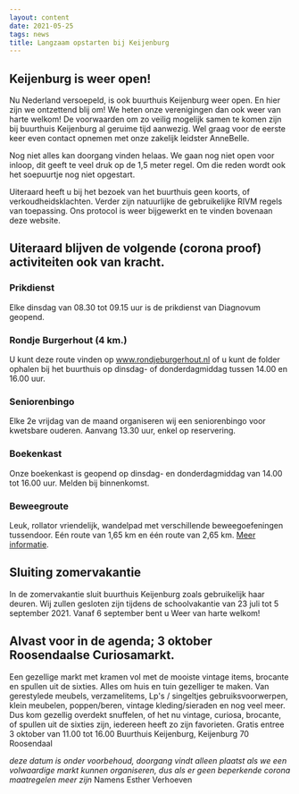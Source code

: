 ```yaml
---
layout: content
date: 2021-05-25
tags: news
title: Langzaam opstarten bij Keijenburg
---
```

## Keijenburg is weer open!

Nu Nederland versoepeld, is ook buurthuis Keijenburg weer open. En hier zijn we ontzettend blij om!
We heten onze verenigingen dan ook weer van harte welkom! De voorwaarden om zo veilig mogelijk samen te komen zijn bij buurthuis Keijenburg al geruime tijd aanwezig. Wel graag voor de eerste keer even contact opnemen met onze zakelijk leidster AnneBelle.

Nog niet alles kan doorgang vinden helaas.
We gaan nog niet open voor inloop, dit geeft te veel druk op de 1,5 meter regel. Om die reden wordt ook het soepuurtje nog niet opgestart.

Uiteraard heeft u bij het bezoek van het buurthuis geen koorts, of verkoudheidsklachten. 
Verder zijn natuurlijke de gebruikelijke RIVM regels van toepassing.
Ons protocol is weer bijgewerkt en te vinden bovenaan deze website. 

## Uiteraard blijven de volgende (corona proof) activiteiten ook van kracht.

### Prikdienst
Elke dinsdag van 08.30 tot 09.15 uur is de prikdienst van Diagnovum geopend.

### Rondje Burgerhout (4 km.)
U kunt deze route vinden op www.rondjeburgerhout.nl of u kunt de folder ophalen bij het buurthuis op dinsdag- of donderdagmiddag tussen 14.00 en 16.00 uur.

### Seniorenbingo
Elke 2e vrijdag van de maand organiseren wij een seniorenbingo voor kwetsbare ouderen. Aanvang 13.30 uur, enkel op reservering.

### Boekenkast
Onze boekenkast is geopend op dinsdag- en donderdagmiddag van 14.00 tot 16.00 uur. Melden bij binnenkomst.

### Beweegroute
Leuk, rollator vriendelijk, wandelpad met verschillende beweegoefeningen tussendoor. Eén route van 1,65 km en één route van 2,65 km. <a href="{{ '/' | 'url'}}lib/files/beweegroute.pdf">Meer informatie</a>.

## Sluiting zomervakantie
 In de zomervakantie sluit buurthuis Keijenburg zoals gebruikelijk haar deuren. Wij zullen gesloten zijn tijdens de schoolvakantie van 23 juli tot 5 september 2021.
 Vanaf 6 september bent u Weer van harte welkom!

## Alvast voor in de agenda; 3 oktober Roosendaalse Curiosamarkt.
Een gezellige markt met kramen vol met de mooiste vintage items, brocante en spullen uit de sixties. Alles om huis en tuin gezelliger te maken. Van gerestylede meubels, verzamelitems, Lp's / singeltjes
gebruiksvoorwerpen, klein meubelen, poppen/beren, vintage kleding/sieraden en nog veel meer. Dus kom gezellig overdekt snuffelen, of het nu vintage, curiosa, brocante, of spullen uit de sixties zijn, iedereen heeft zo zijn favorieten. Gratis entree 3 oktober van 11.00 tot 16.00 Buurthuis Keijenburg, Keijenburg 70 Roosendaal

*deze datum is onder voorbehoud, doorgang vindt alleen plaatst als we een volwaardige markt kunnen organiseren, dus als er geen beperkende corona maatregelen meer zijn*
Namens Esther Verhoeven  
